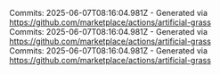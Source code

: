 Commits: 2025-06-07T08:16:04.981Z - Generated via https://github.com/marketplace/actions/artificial-grass
<br>
Commits: 2025-06-07T08:16:04.981Z - Generated via https://github.com/marketplace/actions/artificial-grass
<br>
Commits: 2025-06-07T08:16:04.981Z - Generated via https://github.com/marketplace/actions/artificial-grass
<br>
